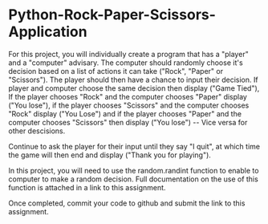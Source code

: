 # Python-Rock-Paper-Scissors-Application
For this project, you will individually create a program that has a "player" and a "computer" advisary. The computer should randomly choose it's decision based on a list of actions it can take ("Rock", "Paper" or "Scissors"). The player should then have a chance to input their decision. If player and computer choose the same decision then display ("Game Tied"), If the player chooses "Rock" and the computer chooses "Paper" display ("You lose"), if the player chooses "Scissors" and the computer chooses "Rock" display ("You Lose") and if the player chooses "Paper" and the computer chooses "Scissors" then display ("You lose") -- Vice versa for other descisions.

Continue to ask the player for their input until they say "I quit", at which time the game will then end and display ("Thank you for playing").

In this project, you will need to use the random.randint function to enable to computer to make a random decision. Full documentation on the use of this function is attached in a link to this assignment.

Once completed, commit your code to github and submit the link to this assignment.
